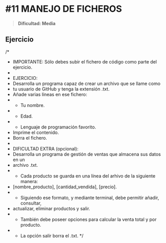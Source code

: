 # #11 MANEJO DE FICHEROS
> #### Dificultad: Media 

## Ejercicio
/*
 * IMPORTANTE: Sólo debes subir el fichero de código como parte del ejercicio.
 * 
 * EJERCICIO:
 * Desarrolla un programa capaz de crear un archivo que se llame como
 * tu usuario de GitHub y tenga la extensión .txt.
 * Añade varias líneas en ese fichero:
 * - Tu nombre.
 * - Edad.
 * - Lenguaje de programación favorito.
 * Imprime el contenido.
 * Borra el fichero.
 *
 * DIFICULTAD EXTRA (opcional):
 * Desarrolla un programa de gestión de ventas que almacena sus datos en un 
 * archivo .txt.
 * - Cada producto se guarda en una línea del arhivo de la siguiente manera:
 *   [nombre_producto], [cantidad_vendida], [precio].
 * - Siguiendo ese formato, y mediante terminal, debe permitir añadir, consultar,
 *   actualizar, eliminar productos y salir.
 * - También debe poseer opciones para calcular la venta total y por producto.
 * - La opción salir borra el .txt.
 */